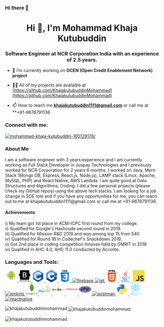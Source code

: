 ### Hi there 👋

<!--
**KhajakutubuddinMohammad/KhajakutubuddinMohammad** is a ✨ _special_ ✨ repository because its `README.md` (this file) appears on your GitHub profile.

Here are some ideas to get you started:

- 🔭 I’m currently working on ...
- 🌱 I’m currently learning ...
- 👯 I’m looking to collaborate on ...
- 🤔 I’m looking for help with ...
- 💬 Ask me about ...
- 📫 How to reach me: ...
- 😄 Pronouns: ...
- ⚡ Fun fact: ...
-->

<h1 align="center">Hi 👋, I'm Mohammad Khaja Kutubuddin</h1>
<h3 align="center">Software Engineer at NCR Corporation India with an experience of 2.5 years.</h3>

<!-- <p align="left"> <img src="https://komarev.com/ghpvc/?username=khajakutubuddinmohammad&label=Profile%20views&color=0e75b6&style=flat" alt="khajakutubuddinmohammad" /> </p>

<p align="left"> <a href="https://github.com/ryo-ma/github-profile-trophy"><img src="https://github-profile-trophy.vercel.app/?username=khajakutubuddinmohammad" alt="khajakutubuddinmohammad" /></a> </p>

<p align="left"> <a href="https://twitter.com/" target="blank"><img src="https://img.shields.io/twitter/follow/?logo=twitter&style=for-the-badge" alt="" /></a> </p> -->

- 🔭 I’m currently working on **OCEN (Open Credit Enablement Network) project**

- 👨‍💻 All of my projects are available at [https://github.com/KhajakutubuddinMohammad](https://github.com/KhajakutubuddinMohammad)

- 📫 How to reach me **khajakutubuddin1111@gmail.com** or call me at ***+91-9676791136*

<h3 align="left">Connect with me:</h3>
<p align="left">
<a href="https://linkedin.com/in/mohammad-khaja-kutubuddin-160129176/" target="blank"><img align="center" src="https://raw.githubusercontent.com/rahuldkjain/github-profile-readme-generator/master/src/images/icons/Social/linked-in-alt.svg" alt="mohammad-khaja-kutubuddin-160129176/" height="30" width="40" /></a>
</p>

<h3> About Me</h3>
 <p>         I am a software engineer with 3 years experience and I am currently working as Full Stack Developer in Juspay Technologies and I previously worked for NCR Corporation for 2 years 6 months. I worked on Java, Mern Stack (Mongo DB, Express, React.js, Node.js), LAMP stack (Linux, Apache, MySQL, PHP) and React Native, AWS Lambda. I am quite good at Data Structures and Algorithms, Coding. I did a few personal projects (please check my GitHub repos) using the above tech stacks. I am looking for a job change in SDE role and if you have any opportunities for me, you can reach out to me at khajakutubuddin1111@gmail.com or call me at +91-9676791136. </p>
 <h4>Achievements </h4>
 <p>
i) My team got 1st place in ACM-ICPC first round from my college.<br>
ii) Qualified for Google's Hashcode second round in 2019.<br>
iii) Qualified for Mission R&D 2019 and was among top 15 from 540.<br> 
iv) Qualified for Round 1B in Codechef's Snackdown 2019.<br>
v) Got 2nd place in coding competition Innovex held by GMRIT in 2018<br>
vi) Qualified in AHC 4.0, AHC 11.0 conducted by Accolite.</p>
<h3 align="left">Languages and Tools:</h3>
<p align="left"> <a href="https://developer.android.com" target="_blank"> <img src="https://raw.githubusercontent.com/devicons/devicon/master/icons/android/android-original-wordmark.svg" alt="android" width="40" height="40"/> </a> <a href="https://getbootstrap.com" target="_blank"> <img src="https://raw.githubusercontent.com/devicons/devicon/master/icons/bootstrap/bootstrap-plain-wordmark.svg" alt="bootstrap" width="40" height="40"/> </a> <a href="https://www.cprogramming.com/" target="_blank"> <img src="https://raw.githubusercontent.com/devicons/devicon/master/icons/c/c-original.svg" alt="c" width="40" height="40"/> </a> <a href="https://www.w3schools.com/cpp/" target="_blank"> <img src="https://raw.githubusercontent.com/devicons/devicon/master/icons/cplusplus/cplusplus-original.svg" alt="cplusplus" width="40" height="40"/> </a> <a href="https://www.w3schools.com/css/" target="_blank"> <img src="https://raw.githubusercontent.com/devicons/devicon/master/icons/css3/css3-original-wordmark.svg" alt="css3" width="40" height="40"/> </a> <a href="https://firebase.google.com/" target="_blank"> <img src="https://www.vectorlogo.zone/logos/firebase/firebase-icon.svg" alt="firebase" width="40" height="40"/> </a> <a href="https://git-scm.com/" target="_blank"> <img src="https://www.vectorlogo.zone/logos/git-scm/git-scm-icon.svg" alt="git" width="40" height="40"/> </a> <a href="https://www.w3.org/html/" target="_blank"> <img src="https://raw.githubusercontent.com/devicons/devicon/master/icons/html5/html5-original-wordmark.svg" alt="html5" width="40" height="40"/> </a> <a href="https://www.java.com" target="_blank"> <img src="https://raw.githubusercontent.com/devicons/devicon/master/icons/java/java-original.svg" alt="java" width="40" height="40"/> </a> <a href="https://developer.mozilla.org/en-US/docs/Web/JavaScript" target="_blank"> <img src="https://raw.githubusercontent.com/devicons/devicon/master/icons/javascript/javascript-original.svg" alt="javascript" width="40" height="40"/> </a> <a href="https://www.jenkins.io" target="_blank"> <img src="https://www.vectorlogo.zone/logos/jenkins/jenkins-icon.svg" alt="jenkins" width="40" height="40"/> </a> <a href="https://www.mongodb.com/" target="_blank"> <img src="https://raw.githubusercontent.com/devicons/devicon/master/icons/mongodb/mongodb-original-wordmark.svg" alt="mongodb" width="40" height="40"/> </a> <a href="https://www.mysql.com/" target="_blank"> <img src="https://raw.githubusercontent.com/devicons/devicon/master/icons/mysql/mysql-original-wordmark.svg" alt="mysql" width="40" height="40"/> </a> <a href="https://nodejs.org" target="_blank"> <img src="https://raw.githubusercontent.com/devicons/devicon/master/icons/nodejs/nodejs-original-wordmark.svg" alt="nodejs" width="40" height="40"/> </a> <a href="https://www.oracle.com/" target="_blank"> <img src="https://raw.githubusercontent.com/devicons/devicon/master/icons/oracle/oracle-original.svg" alt="oracle" width="40" height="40"/> </a> <a href="https://www.php.net" target="_blank"> <img src="https://raw.githubusercontent.com/devicons/devicon/master/icons/php/php-original.svg" alt="php" width="40" height="40"/> </a> <a href="https://postman.com" target="_blank"> <img src="https://www.vectorlogo.zone/logos/getpostman/getpostman-icon.svg" alt="postman" width="40" height="40"/> </a> <a href="https://www.python.org" target="_blank"> <img src="https://raw.githubusercontent.com/devicons/devicon/master/icons/python/python-original.svg" alt="python" width="40" height="40"/> </a> <a href="https://reactjs.org/" target="_blank"> <img src="https://raw.githubusercontent.com/devicons/devicon/master/icons/react/react-original-wordmark.svg" alt="react" width="40" height="40"/> </a> <a href="https://reactnative.dev/" target="_blank"> <img src="https://reactnative.dev/img/header_logo.svg" alt="reactnative" width="40" height="40"/> </a> </p>

<p><img align="left" src="https://github-readme-stats.vercel.app/api/top-langs?username=khajakutubuddinmohammad&show_icons=true&locale=en&layout=compact" alt="khajakutubuddinmohammad" /></p>

<p>&nbsp;<img align="center" src="https://github-readme-stats.vercel.app/api?username=khajakutubuddinmohammad&show_icons=true&locale=en" alt="khajakutubuddinmohammad" /></p>

<p><img align="center" src="https://github-readme-streak-stats.herokuapp.com/?user=khajakutubuddinmohammad&" alt="khajakutubuddinmohammad" /></p>

